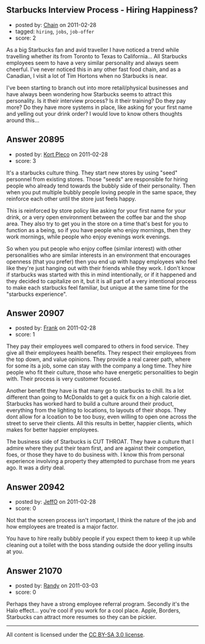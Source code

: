 ## Starbucks Interview Process - Hiring Happiness?

- posted by: [Chain](https://stackexchange.com/users/-1/7220-chain) on 2011-02-28
- tagged: `hiring`, `jobs`, `job-offer`
- score: 2

As a big Starbucks fan and avid traveller I have noticed a trend while travelling whether its from Toronto to Texas to California...  All Starbucks employees seem to have a very similar personality and always seem cheerful.  I've never noticed this in any other fast food chain, and as a Canadian, I visit a lot of Tim Hortons when no Starbucks is near.

I've been starting to branch out into more retail/physical businesses and have always been wondering how Starbucks seems to attract this personality.  Is it their interview process?  Is it their training?  Do they pay more?  Do they have more systems in place, like asking for your first name and yelling out your drink order?  I would love to know others thoughts around this...


## Answer 20895

- posted by: [Kort Pleco](https://stackexchange.com/users/-1/7876-kort-pleco) on 2011-02-28
- score: 3

It's a starbucks culture thing. They start new stores by using "seed" personnel from existing stores. Those "seeds" are responsible for hiring people who already tend towards the bubbly side of their personality. Then when you put multiple bubbly people loving people in the same space, they reinforce each other until the store just feels happy. 

This is reinforced by store policy like asking for your first name for your drink, or a very open environment between the coffee bar and the shop area. They also try to get you in the store on a time that's best for you to function as a being, so if you have people who enjoy mornings, then they work mornings, while people who enjoy evenings work evenings. 

So when you put people who enjoy coffee (similar interest) with other personalities who are similar interests in an environment that encourages openness (that you prefer) then you end up with happy employees who feel like they're just hanging out with their friends while they work. I don't know if starbucks was started with this in mind intentionally, or if it happened and they decided to capitalize on it, but it is all part of a very intentional process to make each starbucks feel familiar, but unique at the same time for the "starbucks experience".


## Answer 20907

- posted by: [Frank](https://stackexchange.com/users/-1/4858-frank) on 2011-02-28
- score: 1

They pay their employees well compared to others in food service.  They give all their employees health benefits.  They respect their employees from the top down, and value opinions.  They provide a real career path, where for some its a job, some can stay with the company a long time.  They hire people who fit their culture, those who have energetic personalities to begin with.  Their process is very customer focused.  

Another benefit they have is that many go to starbucks to chill.  Its a lot different than going to McDonalds to get a quick fix on a high calorie diet.  Starbucks has worked hard to build a culture around their product, everything from the lighting to locations, to layouts of their shops.  They dont allow for a lcoation to be too busy, even willing to open one across the street to serve their clients.  All this results in better, happier clients, which makes for better happier employees.

The business side of Starbucks is CUT THROAT.  They have a culture that I admire where they put their team first, and are against their competion, foes, or those they have to do business with.  I know this from personal experience involving a property they attempted to purchase from me years ago.  It was a dirty deal. 


## Answer 20942

- posted by: [JeffO](https://stackexchange.com/users/-1/1796-jeffo) on 2011-02-28
- score: 0

Not that the screen process isn't important, I think the nature of the job and how employees are treated is a major factor. 

You have to hire really bubbly people if you expect them to keep it up while cleaning out a toilet with the boss standing outside the door yelling insults at you.


## Answer 21070

- posted by: [Randy](https://stackexchange.com/users/-1/8065-randy) on 2011-03-03
- score: 0

Perhaps they have a strong employee referral program. Secondly it's the Halo effect... you're cool if you work for a cool place. Apple, Borders, Starbucks can attract more resumes so they can be pickier.



---

All content is licensed under the [CC BY-SA 3.0 license](https://creativecommons.org/licenses/by-sa/3.0/).
